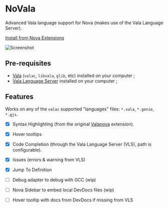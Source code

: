 # NoVala

Advanced Vala language support for Nova (makes use of the Vala Language Server).

[Install from Nova Extensions](https://extensions.panic.com/extensions/dev.ethic/dev.ethic.novala)

![Screenshot](https://i.ibb.co/FVNGFsz/image.png)

## Pre-requisites

- [Vala](https://wiki.gnome.org/Projects/Vala/ValaPlatforms) (`valac`, `libvala`, `glib`, etc) installed on your computer ;
- [Vala Language Server](https://github.com/vala-lang/vala-language-server) installed on your computer ;

## Features

Works on any of the `valac` supported "languages" files: `*.vala`, `*.genie`, `*.gjs`.

- [x] Syntax Highlighting (from the original [Valanova]() extension).
- [x] Hover tooltips
- [x] Code Completion (through the Vala Language Server (VLS), path is configurable).
- [x] Issues (errors & warning from VLS)
- [x] Jump To Definition

- [ ] Debug adapter to debug with GCC (wip)
- [ ] Nova Sidebar to embed local DevDocs files (wip)
- [ ] Hover tooltip with docs from DevDocs if missing from VLS
